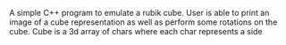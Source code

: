 A simple C++ program to emulate a rubik cube. User is able to print an image of a cube representation as well as perform some rotations on the cube.
Cube is a 3d array of chars where each char represents a side 
